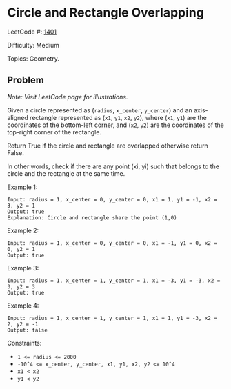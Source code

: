 # Circle and Rectangle Overlapping

LeetCode #: [1401](https://leetcode.com/problems/circle-and-rectangle-overlapping/)

Difficulty: Medium

Topics: Geometry.

## Problem

*Note: Visit LeetCode page for illustrations.*

Given a circle represented as (`radius`, `x_center`, `y_center`) and an axis-aligned rectangle represented as (`x1`, `y1`, `x2`, `y2`), where (`x1`, `y1`) are the coordinates of the bottom-left corner, and (`x2`, `y2`) are the coordinates of the top-right corner of the rectangle.

Return True if the circle and rectangle are overlapped otherwise return False.

In other words, check if there are any point (xi, yi) such that belongs to the circle and the rectangle at the same time.

Example 1:

```text
Input: radius = 1, x_center = 0, y_center = 0, x1 = 1, y1 = -1, x2 = 3, y2 = 1
Output: true
Explanation: Circle and rectangle share the point (1,0)
```

Example 2:

```text
Input: radius = 1, x_center = 0, y_center = 0, x1 = -1, y1 = 0, x2 = 0, y2 = 1
Output: true
```

Example 3:

```text
Input: radius = 1, x_center = 1, y_center = 1, x1 = -3, y1 = -3, x2 = 3, y2 = 3
Output: true
```

Example 4:

```text
Input: radius = 1, x_center = 1, y_center = 1, x1 = 1, y1 = -3, x2 = 2, y2 = -1
Output: false
```

Constraints:

* `1 <= radius <= 2000`
* `-10^4 <= x_center, y_center, x1, y1, x2, y2 <= 10^4`
* `x1 < x2`
* `y1 < y2`
